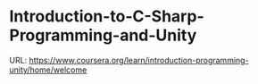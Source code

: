 # Introduction-to-C-Sharp-Programming-and-Unity
URL: https://www.coursera.org/learn/introduction-programming-unity/home/welcome
